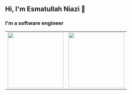 ## Hi, I'm Esmatullah Niazi 👋



### I'm a software engineer

<table width="100%">
<tr>
   <td>
      <img height="180em" src="https://github-readme-stats.vercel.app/api?username=ESMAT001&show_icons=true&hide_border=true&theme=tokyonight&bg_color=00000000" />
   </td>
   <td>
      <img height="180em" src="https://github-readme-stats.vercel.app/api/top-langs/?username=ESMAT001&show_icons=true&hide_border=true&layout=compact&langs_count=8&theme=tokyonight&bg_color=00000000"/>
   </td>
</tr>
<table>

